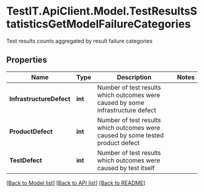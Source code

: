 # TestIT.ApiClient.Model.TestResultsStatisticsGetModelFailureCategories
Test results counts aggregated by result failure categories

## Properties

Name | Type | Description | Notes
------------ | ------------- | ------------- | -------------
**InfrastructureDefect** | **int** | Number of test results which outcomes were caused by some infrastructure defect | 
**ProductDefect** | **int** | Number of test results which outcomes were caused by some tested product defect | 
**TestDefect** | **int** | Number of test results which outcomes were caused by test itself | 

[[Back to Model list]](../README.md#documentation-for-models) [[Back to API list]](../README.md#documentation-for-api-endpoints) [[Back to README]](../README.md)

